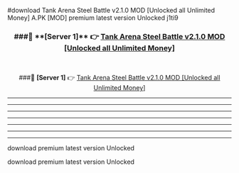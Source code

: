 #download Tank Arena Steel Battle v2.1.0 MOD [Unlocked all Unlimited Money]  A.PK [MOD] premium latest version Unlocked j1ti9 



<div align="center">
<h3>###🔹 **[Server 1]** 👉 <a href="https://download1apk.web.app/">Tank Arena Steel Battle v2.1.0 MOD [Unlocked all Unlimited Money] </a></h3><br>


###🔹 **[Server 1]** 👉 <a href="https://download1apk.web.app/">Tank Arena Steel Battle v2.1.0 MOD [Unlocked all Unlimited Money] </a></h3>
</div>



----------------------------------------------------------

----------------------------------------------------------

----------------------------------------------------------

----------------------------------------------------------

----------------------------------------------------------

----------------------------------------------------------

----------------------------------------------------------

download premium latest version Unlocked

download premium latest version Unlocked

